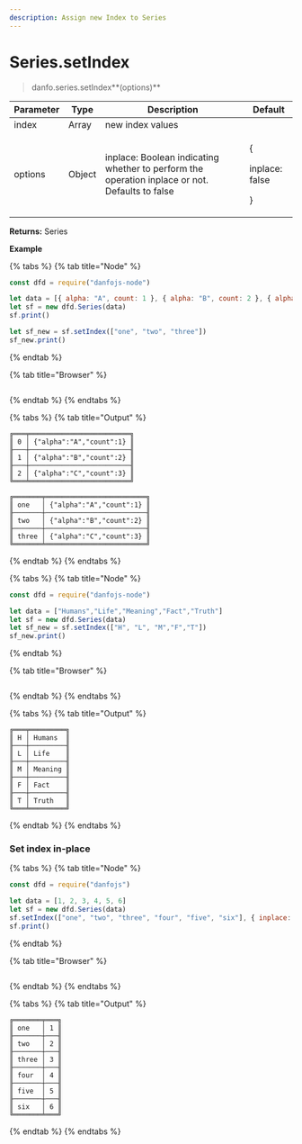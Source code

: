 ```yaml
---
description: Assign new Index to Series
---
```


# Series.setIndex

> danfo.series.setIndex**(options)**&#x20;

| Parameter | Type   | Description                                                                                    | Default                               |
| --------- | ------ | ---------------------------------------------------------------------------------------------- | ------------------------------------- |
| index     | Array  | new index values                                                                               |                                       |
| options   | Object | inplace: Boolean indicating whether to perform the operation inplace or not. Defaults to false | <p>{</p><p>inplace: false</p><p>}</p> |

**Returns:** Series

**Example**

{% tabs %}
{% tab title="Node" %}
```javascript
const dfd = require("danfojs-node")

let data = [{ alpha: "A", count: 1 }, { alpha: "B", count: 2 }, { alpha: "C", count: 3 }]
let sf = new dfd.Series(data)
sf.print()

let sf_new = sf.setIndex(["one", "two", "three"])
sf_new.print()
```
{% endtab %}

{% tab title="Browser" %}
```
```
{% endtab %}
{% endtabs %}

{% tabs %}
{% tab title="Output" %}
```
╔═══╤═════════════════════════╗
║ 0 │ {"alpha":"A","count":1} ║
╟───┼─────────────────────────╢
║ 1 │ {"alpha":"B","count":2} ║
╟───┼─────────────────────────╢
║ 2 │ {"alpha":"C","count":3} ║
╚═══╧═════════════════════════╝

╔═══════╤═════════════════════════╗
║ one   │ {"alpha":"A","count":1} ║
╟───────┼─────────────────────────╢
║ two   │ {"alpha":"B","count":2} ║
╟───────┼─────────────────────────╢
║ three │ {"alpha":"C","count":3} ║
╚═══════╧═════════════════════════╝
```
{% endtab %}
{% endtabs %}

{% tabs %}
{% tab title="Node" %}
```javascript
const dfd = require("danfojs-node")

let data = ["Humans","Life","Meaning","Fact","Truth"]
let sf = new dfd.Series(data)
let sf_new = sf.setIndex(["H", "L", "M","F","T"])
sf_new.print()
```
{% endtab %}

{% tab title="Browser" %}
```
```
{% endtab %}
{% endtabs %}

{% tabs %}
{% tab title="Output" %}
```
╔═══╤═════════╗
║ H │ Humans  ║
╟───┼─────────╢
║ L │ Life    ║
╟───┼─────────╢
║ M │ Meaning ║
╟───┼─────────╢
║ F │ Fact    ║
╟───┼─────────╢
║ T │ Truth   ║
╚═══╧═════════╝
```
{% endtab %}
{% endtabs %}

### Set index in-place

{% tabs %}
{% tab title="Node" %}
```javascript
const dfd = require("danfojs")

let data = [1, 2, 3, 4, 5, 6]
let sf = new dfd.Series(data)
sf.setIndex(["one", "two", "three", "four", "five", "six"], { inplace: true })
sf.print()
```
{% endtab %}

{% tab title="Browser" %}
```
```
{% endtab %}
{% endtabs %}

{% tabs %}
{% tab title="Output" %}
```
╔═══════╤═══╗
║ one   │ 1 ║
╟───────┼───╢
║ two   │ 2 ║
╟───────┼───╢
║ three │ 3 ║
╟───────┼───╢
║ four  │ 4 ║
╟───────┼───╢
║ five  │ 5 ║
╟───────┼───╢
║ six   │ 6 ║
╚═══════╧═══╝
```
{% endtab %}
{% endtabs %}

